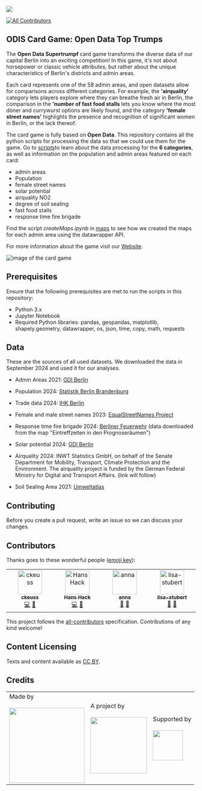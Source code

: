 ![](https://img.shields.io/badge/Built%20with%20%E2%9D%A4%EF%B8%8F-at%20Technologiestiftung%20Berlin-blue)

<!-- ALL-CONTRIBUTORS-BADGE:START - Do not remove or modify this section -->
[![All Contributors](https://img.shields.io/badge/all_contributors-4-orange.svg?style=flat-square)](#contributors-)
<!-- ALL-CONTRIBUTORS-BADGE:END -->

## ODIS Card Game: Open Data Top Trumps

The **Open Data Supertrumpf** card game transforms the diverse data of our capital Berlin into an exciting competition! In this game, it's not about horsepower or classic vehicle attributes, but rather about the unique characteristics of Berlin's districts and admin areas.

Each card represents one of the 58 admin areas, and open datasets allow for comparisons across different categories.
For example, the **'airquality'** category lets players explore where they can breathe fresh air in Berlin, the comparison in the **'number of fast food stalls** lets you know where the most döner and currywurst options are likely found, and the category **'female street names'** highlights the presence and recognition of significant women in Berlin, or the lack thereof. 

The card game is fully based on **Open Data**. This repository contains all the python scripts for processing the data so that we could use them for the game. Go to [scripts](cardgame/scripts)to learn about the data processing for the **6 categories**, as well as information on the population and admin areas featured on each card:
 - admin areas
 - Population
 - female street names
 - solar potential
 - airquality NO2
 - degree of soil sealing
 - fast food stalls
 - response time fire brigade

Find the script _createMaps.ipynb_ in [maps](cardgame/scripts/maps) to see how we created the maps for each admin area using the datawrapper API. 

For more information about the game visit our [Website](https://www.odis-berlin.de/projekte/supertrumpf).

![image of the card game](/cardgame/ODIS-Supertrumpf-MockUp-02-20241115.png)

## Prerequisites

Ensure that the following prerequisites are met to run the scripts in this repository:

- Python 3.x
- Jupyter Notebook
- Required Python libraries: pandas, geopandas, matplotlib, shapely.geometry, datawrapper, os, json, time, copy, math,
requests


## Data

These are the sources of all used datasets. We downloaded the data in September 2024 and used it for our analyses.

- Admin Areas 2021:
[GDI Berlin](https://gdi.berlin.de/geonetwork/srv/ger/catalog.search#/metadata/5e05b70b-50d6-4164-b0fd-9cdef4e43559)

- Population 2024:
[Statistik Berlin Brandenburg](https://www.statistik-berlin-brandenburg.de/a-i-5-hj)

- Trade data 2024:
[IHK Berlin](https://github.com/IHKBerlin/IHKBerlin_Gewerbedaten/tree/master/data)

- Female and male street names 2023:
[EqualStreetNames Project](https://github.com/EqualStreetNames/equalstreetnames-berlin/blob/eb08375e8c8f1828659321a2f07df6d4db998006/data/ways.geojson)

- Response time fire brigade 2024:
[Berliner Feuerwehr](https://www.berliner-feuerwehr.de/service/open-data/#c15579)
(data downloaded from the map "Eintreffzeiten in den Prognoseräumen")

- Solar potential 2024:
[GDI Berlin](https://gdi.berlin.de/geonetwork/srv/ger/catalog.search#/metadata/dfb86f73-9d41-39f2-a807-c80daf2eaf21)

- Airquality 2024:
INWT Statistics GmbH, on behalf of the Senate Department for Mobility, Transport, Climate Protection and the Environment.
The airquality project is funded by the German Federal Ministry for Digital and Transport Affairs.
(link will follow)

- Soil Sealing Area 2021:
[Umweltatlas](https://www.berlin.de/umweltatlas/boden/versiegelung/2021/karten/artikel.1253292.php)


## Contributing

Before you create a pull request, write an issue so we can discuss your changes.

## Contributors

Thanks goes to these wonderful people ([emoji key](https://allcontributors.org/docs/en/emoji-key)):

<!-- ALL-CONTRIBUTORS-LIST:START - Do not remove or modify this section -->
<!-- prettier-ignore-start -->
<!-- markdownlint-disable -->
<table>
  <tbody>
    <tr>
      <td align="center" valign="top" width="14.28%"><a href="https://github.com/ckeuss"><img src="https://avatars.githubusercontent.com/u/147528104?v=4?s=64" width="64px;" alt="ckeuss"/><br /><sub><b>ckeuss</b></sub></a><br /><a href="https://github.com/technologiestiftung/template-default/commits?author=ckeuss" title="Code">💻</a> <a href="#ideas-ckeuss" title="Ideas, Planning, & Feedback">🤔</a></td>
      <td align="center" valign="top" width="14.28%"><a href="https://hanshack.com/"><img src="https://avatars.githubusercontent.com/u/8025164?v=4?s=64" width="64px;" alt="Hans Hack"/><br /><sub><b>Hans Hack</b></sub></a><br /><a href="https://github.com/technologiestiftung/template-default/commits?author=hanshack" title="Code">💻</a> <a href="#ideas-hanshack" title="Ideas, Planning, & Feedback">🤔</a></td>
      <td align="center" valign="top" width="14.28%"><a href="https://fhp.incom.org/profile/9200/projects"><img src="https://avatars.githubusercontent.com/u/46717848?v=4?s=64" width="64px;" alt="anna"/><br /><sub><b>anna</b></sub></a><br /><a href="#ideas-annameide" title="Ideas, Planning, & Feedback">🤔</a> <a href="#design-annameide" title="Design">🎨</a></td>
      <td align="center" valign="top" width="14.28%"><a href="https://github.com/Lisa-Stubert"><img src="https://avatars.githubusercontent.com/u/61182572?v=4?s=64" width="64px;" alt="lisa-stubert"/><br /><sub><b>lisa-stubert</b></sub></a><br /><a href="https://github.com/technologiestiftung/template-default/commits?author=Lisa-Stubert" title="Documentation">📖</a> <a href="#ideas-Lisa-Stubert" title="Ideas, Planning, & Feedback">🤔</a></td>
    </tr>
  </tbody>
</table>

<!-- markdownlint-restore -->
<!-- prettier-ignore-end -->

<!-- ALL-CONTRIBUTORS-LIST:END -->

This project follows the [all-contributors](https://github.com/all-contributors/all-contributors) specification. Contributions of any kind welcome!

## Content Licensing

Texts and content available as [CC BY](https://creativecommons.org/licenses/by/3.0/de/).

## Credits

<table>
  <tr>
    <td>
      Made by <a href="https://odis-berlin.de/">
        <br />
        <br />
        <img width="200" src="https://logos.citylab-berlin.org/logo-odis-berlin-coloured.svg" />
      </a>
    </td>
    <td>
      A project by <a href="https://www.technologiestiftung-berlin.de/">
        <br />
        <br />
        <img width="150" src="https://logos.citylab-berlin.org/logo-technologiestiftung-berlin-de.svg" />
      </a>
    </td>
    <td>
      Supported by <a href="https://www.berlin.de/rbmskzl/">
        <br />
        <br />
        <img width="80" src="https://logos.citylab-berlin.org/logo-berlin-senatskanzelei-de.svg" />
      </a>
    </td>
  </tr>
</table>

